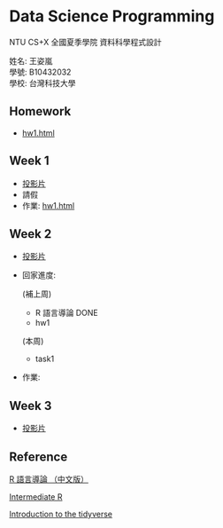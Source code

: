 # Data Science Programming

NTU CS+X 全國夏季學院 資料科學程式設計

姓名: 王姿嵐  
學號: B10432032   
學校: 台灣科技大學

## Homework
- [hw1.html](http://lanw868.github.io/Data-Science-Programming/week1/hw1.html)


## Week 1
- [投影片](https://goo.gl/uGUiJk)  
- 請假 
- 作業: [hw1.html](http://lanw868.github.io/Data-Science-Programming/week1/hw1.html)


## Week 2
- [投影片](https://goo.gl/UCtgwF)
- 回家進度:

    (補上周)
    - R 語言導論 DONE
    - hw1
    
    (本周)
    - task1 
    
    
- 作業: 


## Week 3
- [投影片](https://goo.gl/)




## Reference
[R 語言導論 （中文版）](https://goo.gl/ECWnBJ)

[Intermediate R](https://goo.gl/Y5xvxs)

[Introduction to the tidyverse](https://goo.gl/ggAUva)
